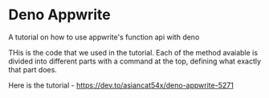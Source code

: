# Deno Appwrite
A tutorial on how to use appwrite's function api with deno

THis is the code that we used in the tutorial. Each of the method avaiable is divided into different parts with a command at the top, defining what exactly that part does. 

Here is the tutorial - https://dev.to/asiancat54x/deno-appwrite-5271
